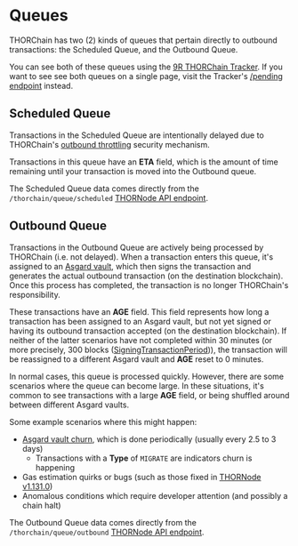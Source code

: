# Queues

THORChain has two (2) kinds of queues that pertain directly to outbound
transactions: the Scheduled Queue, and the Outbound Queue.

You can see both of these queues using the [9R THORChain Tracker].  If
you want to see see both queues on a single page, visit the Tracker's
[/pending endpoint] instead.

## Scheduled Queue

Transactions in the Scheduled Queue are intentionally delayed due to
THORChain's [outbound throttling](delays.md) security mechanism.

Transactions in this queue have an **ETA** field, which is the amount of time
remaining until your transaction is moved into the Outbound queue.

The Scheduled Queue data comes directly from the `/thorchain/queue/scheduled`
[THORNode API endpoint][1].

## Outbound Queue

Transactions in the Outbound Queue are actively being processed by THORChain
(i.e. not delayed).  When a transaction enters this queue, it's assigned to an
[Asgard vault], which then signs the transaction and generates the actual
outbound transaction (on the destination blockchain).  Once this process has
completed, the transaction is no longer THORChain's responsibility.

These transactions have an **AGE** field.  This field represents how long a
transaction has been assigned to an Asgard vault, but not yet signed or having
its outbound transaction accepted (on the destination blockchain).  If neither
of the latter scenarios have not completed within 30 minutes (or more
precisely, 300 blocks ([SigningTransactionPeriod][3])), the transaction will be
reassigned to a different Asgard vault and **AGE** reset to 0 minutes.

In normal cases, this queue is processed quickly.  However, there are some
scenarios where the queue can become large.  In these situations, it's common
to see transactions with a large **AGE** field, or being shuffled around
between different Asgard vaults.

Some example scenarios where this might happen:

- [Asgard vault churn][2], which is done periodically (usually every 2.5 to 3 days)
  - Transactions with a **Type** of `MIGRATE` are indicators churn is happening
- Gas estimation quirks or bugs (such as those fixed in [THORNode v1.131.0][4])
- Anomalous conditions which require developer attention (and possibly a chain halt)

The Outbound Queue data comes directly from the `/thorchain/queue/outbound`
[THORNode API endpoint][1].

[1]: https://thornode.ninerealms.com/thorchain/doc
[2]: https://docs.thorchain.org/thornodes/overview#churning
[3]: https://thornode.ninerealms.com/thorchain/constants
[4]: https://gitlab.com/thorchain/thornode/-/tags/v1.131.0
[9R THORChain Tracker]: https://track.ninerealms.com/
[/pending endpoint]: https://track.ninerealms.com/pending
[Asgard vault]: https://thorchain-university.medium.com/under-the-hood-asgard-vaults-tss-and-node-churns-4767f3a5624b
